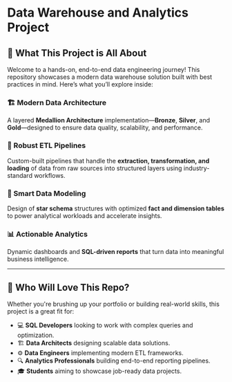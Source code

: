 # Data Warehouse and Analytics Project

## 🚀 What This Project is All About

Welcome to a hands-on, end-to-end data engineering journey! This repository showcases a modern data warehouse solution built with best practices in mind. Here’s what you’ll explore inside:

### 🏗️ Modern Data Architecture
A layered **Medallion Architecture** implementation—**Bronze**, **Silver**, and **Gold**—designed to ensure data quality, scalability, and performance.

### 🔄 Robust ETL Pipelines
Custom-built pipelines that handle the **extraction, transformation, and loading** of data from raw sources into structured layers using industry-standard workflows.

### 🧠 Smart Data Modeling
Design of **star schema** structures with optimized **fact and dimension tables** to power analytical workloads and accelerate insights.

### 📊 Actionable Analytics
Dynamic dashboards and **SQL-driven reports** that turn data into meaningful business intelligence.

---

## 🌟 Who Will Love This Repo?

Whether you're brushing up your portfolio or building real-world skills, this project is a great fit for:

- 💻 **SQL Developers** looking to work with complex queries and optimization.
- 🏗️ **Data Architects** designing scalable data solutions.
- ⚙️ **Data Engineers** implementing modern ETL frameworks.
- 🔍 **Analytics Professionals** building end-to-end reporting pipelines.
- 🎓 **Students** aiming to showcase job-ready data projects.
